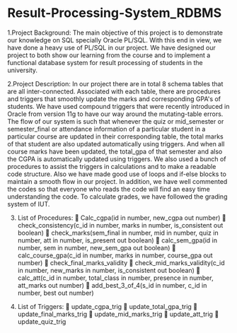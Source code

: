 # Result-Processing-System_RDBMS

1.Project Background:
The main objective of this project is to demonstrate our knowledge on SQL specially Oracle PL/SQL. With this end in view, we have done a heavy use of PL/SQL in our project.
We have designed our project to both show our learning from the course and to implement a functional database system for result processing of students in the university.

2.Project Description:
In our project there are in total 8 schema tables that are all inter-connected.  Associated with each table, there are procedures and triggers that smoothly update the marks and corresponding GPA's of students.
We have used compound triggers that were recently introduced in Oracle from version 11g to have our way around the mutating-table errors.
The flow of our system is such that whenever the quiz or mid_semester or semester_final or attendance information of a particular student in a particular course are updated in their corresponding table, the total marks of that student are also updated automatically using triggers. And when all course marks have been updated, the total_gpa of that semester and also the CGPA is automatically updated using triggers.
We also used a bunch of procedures to assist the triggers in calculations and to make a readable code structure. Also we have made good use of loops and if-else blocks to maintain a smooth flow in our project. In addition, we have well commented the codes so that everyone who reads the code will find an easy time understanding the code.
To calculate grades, we have followed the grading system of IUT.

3. List of Procedures:
	Calc_cgpa(id in number, new_cgpa out number)
	check_consistency(c_id in number, marks in number, is_consistent out boolean)
	check_marks(sem_final in number, mid in number, quiz in number, att in number, is_present out boolean)
	calc_sem_gpa(id in number, sem in number, new_sem_gpa out boolean)
	calc_course_gpa(c_id in number, marks in number, course_gpa out number)
	check_final_marks_validity
	check_mid_marks_validity(c_id in number, new_marks in number, is_consistent out boolean)
	calc_att(c_id in number, total_class in number, presence in number, att_marks out number)
	add_best_3_of_4(s_id in number, c_id in number, best out number)

4. List of Triggers:
	update_cgpa_trig
	update_total_gpa_trig
	update_final_marks_trig
	update_mid_marks_trig
	update_att_trig
	update_quiz_trig


